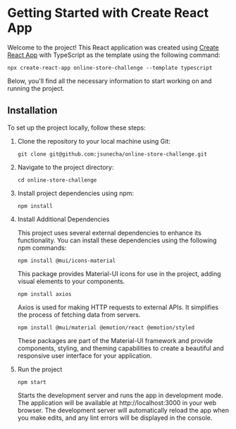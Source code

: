# Getting Started with Create React App

Welcome to the project! This React application was created using [Create React App](https://github.com/facebook/create-react-app) with TypeScript as the template using the following command:

```shell
npx create-react-app online-store-challenge --template typescript
```

Below, you'll find all the necessary information to start working on and running the project.

## Installation

To set up the project locally, follow these steps:

1. Clone the repository to your local machine using Git:

   ```shell
   git clone git@github.com:jsunecha/online-store-challenge.git
    ```

2. Navigate to the project directory:

   ```shell
   cd online-store-challenge
    ```

3. Install project dependencies using npm:

   ```shell
   npm install
    ```

4. Install Additional Dependencies

    This project uses several external dependencies to enhance its functionality. You can install these dependencies using the following npm commands:
    ```shell
    npm install @mui/icons-material
    ```

    This package provides Material-UI icons for use in the project, adding visual elements to your components.

    ```shell
    npm install axios
    ```

    Axios is used for making HTTP requests to external APIs. It simplifies the process of fetching data from servers.

    ```shell
    npm install @mui/material @emotion/react @emotion/styled
    ```

    These packages are part of the Material-UI framework and provide components, styling, and theming capabilities to create a beautiful and responsive user interface for your application.

5. Run the project

    ```shell
    npm start
    ```
    Starts the development server and runs the app in development mode. The application will be available at http://localhost:3000 in your web browser. The development server will automatically reload the app when you make edits, and any lint errors will be displayed in the console.